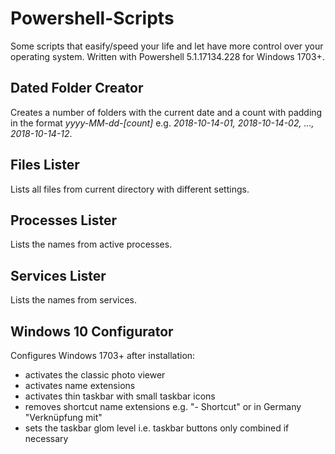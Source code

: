 # Powershell-Scripts
Some scripts that easify/speed your life and let have more control over your operating system.
Written with Powershell 5.1.17134.228 for Windows 1703+.

## Dated Folder Creator
Creates a number of folders with the current date and a count with padding in the format *yyyy-MM-dd-[count]* 
e.g. *2018-10-14-01, 2018-10-14-02, ..., 2018-10-14-12*.

## Files Lister
Lists all files from current directory with different settings.

## Processes Lister
Lists the names from active processes.

## Services Lister
Lists the names from services.

## Windows 10 Configurator
Configures Windows 1703+ after installation:
- activates the classic photo viewer
- activates name extensions
- activates thin taskbar with small taskbar icons
- removes shortcut name extensions e.g. "- Shortcut" or in Germany "Verknüpfung mit"
- sets the taskbar glom level i.e. taskbar buttons only combined if necessary
